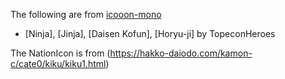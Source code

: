 The following are from [icooon-mono](https://icooon-mono.com/)

* [Ninja], [Jinja], [Daisen Kofun], [Horyu-ji] by TopeconHeroes

The NationIcon is from (https://hakko-daiodo.com/kamon-c/cate0/kiku/kiku1.html)
